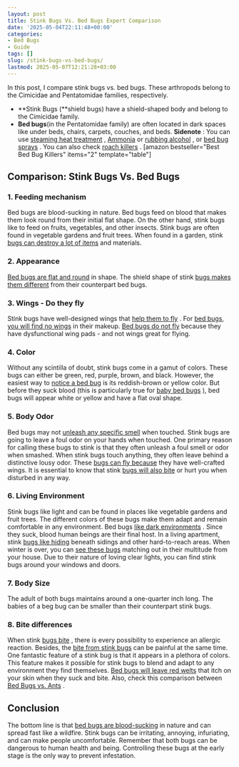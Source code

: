 ```yaml
---
layout: post
title: Stink Bugs Vs. Bed Bugs Expert Comparison
date: '2025-05-04T22:11:48+00:00'
categories:
- Bed Bugs
- Guide
tags: []
slug: /stink-bugs-vs-bed-bugs/
lastmod: 2025-05-07T12:21:28+03:00
---
```


In this post, I compare stink bugs vs. bed bugs. These arthropods belong to the Cimicidae and Pentatomidae families, respectively.
- **Stink Bugs (**shield bugs) have a shield-shaped body and belong to the Cimicidae family.
- **Bed bugs**(in the Pentatomidae family) are often located in dark spaces like under beds, chairs, carpets, couches, and beds.
**Sidenote**
: You can use
[steaming heat treatment](https://pestpolicy.com/best-bed-bug-steamer/)
,
[Ammonia](https://pestpolicy.com/does-ammonia-kill-bed-bugs/)
or
[rubbing alcohol](https://pestpolicy.com/does-rubbing-alcohol-kill-bed-bugs/)
, or
[bed bug sprays](https://pestpolicy.com/best-bed-bug-spray/)
. You can also check
[roach killers](https://pestpolicy.com/best-roach-killer-for-apartments/)
.
[amazon bestseller="Best Bed Bug Killers" items="2" template="table"]
## Comparison: Stink Bugs Vs. Bed Bugs
### 1. Feeding mechanism
Bed bugs are blood-sucking in nature. Bed bugs feed on blood that makes them look round from their initial flat shape.
On the other hand, stink bugs like to feed on fruits, vegetables, and other insects. Stink bugs are often found in vegetable gardens and fruit trees. When found in a garden, stink
[bugs can destroy a lot of items](https://pestpolicy.com/does-dryer-kill-bed-bugs/)
and materials.
### 2. Appearance
[Bed bugs are flat and round](https://pestpolicy.com/what-causes-bed-bugs/)
in shape. The shield shape of stink
[bugs makes them different](https://pestpolicy.com/does-lysol-kill-bed-bugs/)
from their counterpart bed bugs.
### 3. Wings - Do they fly
Stink bugs have well-designed wings that
[help them to fly](https://www.terminix.com/pest-control/stink-bugs/behavior/do-stink-bugs-fly/)
. For
[bed bugs, you will find no wings](https://pestpolicy.com/does-lysol-kill-bed-bugs/)
in their makeup.
[Bed bugs do not fly](https://pestpolicy.com/do-bed-bugs-fly/)
because they have dysfunctional wing pads - and not wings great for flying.
### 4. Color
Without any scintilla of doubt, stink bugs come in a gamut of colors. These bugs can either be green, red, purple, brown, and black. However, the easiest way to
[notice a bed bug](https://pestpolicy.com/does-lysol-kill-bed-bugs/)
is its reddish-brown or yellow color. But before they suck blood (this is particularly true for
[baby bed bugs](https://pestpolicy.com/baby-bed-bugs/)
), bed bugs will appear white or yellow and have a flat oval shape.
### 5. Body Odor
Bed bugs may not
[unleash any specific smell](https://pestpolicy.com/what-do-bed-bugs-smell-like/)
when touched. Stink bugs are going to leave a foul odor on your hands when touched. One primary reason for calling these bugs to stink is that they often unleash a foul smell or odor when smashed.
When stink bugs touch anything, they often leave behind a distinctive lousy odor. These
[bugs can fly because](https://pestpolicy.com/do-bed-bugs-have-wings/)
they have well-crafted wings. It is essential to know that stink
[bugs will also bite](https://pestpolicy.com/flea-bites-vs-bed-bug-bites/)
or hurt you when disturbed in any way.
### 6. Living Environment
Stink bugs like light and can be found in places like vegetable gardens and fruit trees. The different colors of these bugs make them adapt and remain comfortable in any environment. Bed bugs
[like dark environments](https://pestpolicy.com/can-bed-bugs-survive-in-water/)
. Since they suck, blood human beings are their final host.
In a living apartment, stink
[bugs like hiding](https://pestpolicy.com/where-do-bed-bugs-hide/)
beneath sidings and other hard-to-reach areas. When winter is over, you can
[see these bugs](https://pestpolicy.com/can-you-see-bed-bugs/)
matching out in their multitude from your house. Due to their nature of loving clear lights, you can find stink bugs around your windows and doors.
### 7. Body Size
The adult of both bugs maintains around a one-quarter inch long. The babies of a beg bug can be smaller than their counterpart stink bugs.
### 8. Bite differences
When stink
[bugs bite](https://pestpolicy.com/can-bed-bugs-bite-through-clothing/)
, there is every possibility to experience an allergic reaction. Besides, the
[bite from stink bugs](https://pestpolicy.com/bed-bug-bites-vs-mosquito-bites/)
can be painful at the same time. One fantastic feature of a stink bug is that it appears in a plethora of colors.
This feature makes it possible for stink bugs to blend and adapt to any environment they find themselves.
[Bed bugs will leave red welts](https://pestpolicy.com/what-causes-bed-bugs/)
that itch on your skin when they suck and bite.
Also, check this comparison between
[Bed Bugs vs. Ants](https://pestpolicy.com/bed-bugs-vs-ants/)
.
## Conclusion
The bottom line is that
[bed bugs are blood-sucking](https://pestpolicy.com/how-do-bed-bugs-spread/)
in nature and can spread fast like a wildfire. Stink bugs can be irritating, annoying, infuriating, and can make people uncomfortable.
Remember that both bugs can be dangerous to human health and being. Controlling these bugs at the early stage is the only way to prevent infestation.
